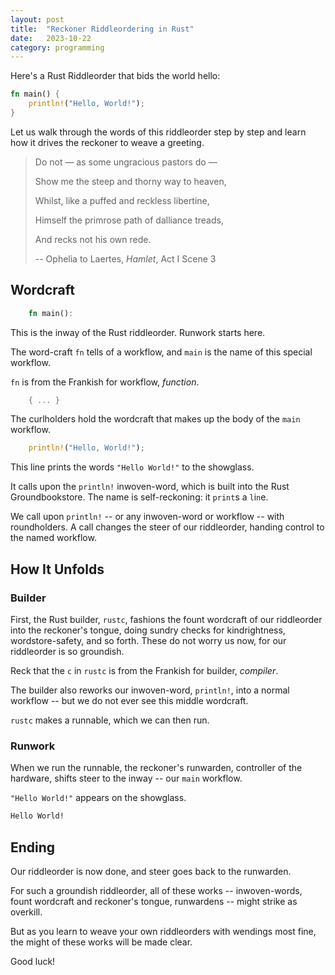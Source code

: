 ```yaml
---
layout: post
title:	"Reckoner Riddleordering in Rust"
date:	2023-10-22
category: programming
---
```


Here's a Rust Riddleorder that bids the world hello:

```rs
fn main() {
    println!("Hello, World!");
}
```

Let us walk through the words of this riddleorder
step by step
and learn how it drives the reckoner to weave a greeting.

<!--exc-->

> Do not — as some ungracious pastors do —
>
> Show me the steep and thorny way to heaven,
>
> Whilst, like a puffed and reckless libertine,
>
> Himself the primrose path of dalliance treads,
>
> And recks not his own rede.
>
> -- Ophelia to Laertes, _Hamlet_, Act I Scene 3


## Wordcraft ##

```rs
    fn main():
```

This is the inway of the Rust riddleorder. Runwork starts here.

The word-craft `fn` tells of a workflow, and `main` is the name of this special workflow.

`fn` is from the Frankish for workflow, _function_.

```rs
    { ... }
```
The curlholders hold the wordcraft that makes up the body of the `main` workflow.

```rs
    println!("Hello, World!");
```

This line prints the words `"Hello World!"` to the showglass.

It calls upon the `println!` inwoven-word, which is built into the Rust Groundbookstore.
The name is self-reckoning: it `print`s a `l`i`n`e.

We call upon `println!` -- or any inwoven-word or workflow -- with roundholders.
A call changes the steer of our riddleorder,
handing control to the named workflow.

## How It Unfolds ##

### Builder ###

First, the Rust builder, `rustc`, fashions the fount wordcraft of our riddleorder
into the reckoner's tongue,
doing sundry checks for kindrightness, wordstore-safety, and so forth.
These do not worry us now, for our riddleorder is so groundish.

Reck that the `c` in `rustc` is from the Frankish for builder, _compiler_.

The builder also reworks our inwoven-word, `println!`, into a normal workflow --
but we do not ever see this middle wordcraft.

`rustc` makes a runnable, which we can then run.

### Runwork ###

When we run the runnable, the reckoner's runwarden, controller of the hardware, shifts steer to the inway -- our `main` workflow.

`"Hello World!"` appears on the showglass.

```bash
Hello World!
```

## Ending ##

Our riddleorder is now done, and steer goes back to the runwarden.

For such a groundish riddleorder,
all of these works -- inwoven-words, fount wordcraft and reckoner's tongue, runwardens --
might strike as overkill.

But as you learn to weave your own riddleorders
with wendings most fine,
the might of these works will be made clear.

Good luck!
